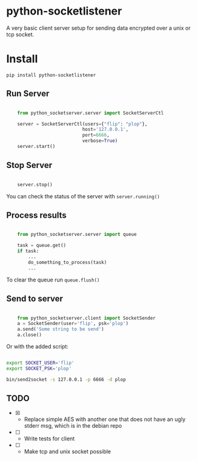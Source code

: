 python-socketlistener
=====================

A very basic client server setup for sending data encrypted over a unix or tcp socket.


# Install 
``` pip install python-socketlistener ```

## Run Server
```python

    from python_socketserver.server import SocketServerCtl

    server = SocketServerCtl(users={"flip": "plop"}, 
                            host='127.0.0.1', 
                            port=6666, 
                            verbose=True)
    server.start()
```

## Stop Server
```python

    server.stop()
```

You can check the status of the server with ```server.running()```

## Process results

```python

    from python_socketserver.server import queue 

    task = queue.get()
    if task:
        ...
        do_something_to_process(task)
        ...
```       

To clear the queue run ```queue.flush()```


## Send to server
```python

    from python_socketserver.client import SocketSender
    a = SocketSender(user='flip', psk='plop')
    a.send('Some string to be send')
    a.close()

```

Or with the added script:

```sh

export SOCKET_USER='flip'
export SOCKET_PSK='plop'

bin/send2socket -s 127.0.0.1 -p 6666 -d plop

```

## TODO 
- [X] - Replace simple AES with another one that does not have an ugly stderr msg, which is in the debian repo
- [ ] - Write tests for client
- [ ] - Make tcp and unix socket possible
